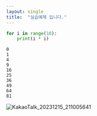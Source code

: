 ```yaml
---
layout: single
title:  "실습예제 입니다."
---
```



```python
for i in range(10):
    print(i * i)
```
    0
    1
    4
    9
    16
    25
    36
    49
    64
    81



![KakaoTalk_20231215_211005641](C:\hkyulim-github-blog\hkyulim.github.io\images\2023-12-15-second.md\KakaoTalk_20231215_211005641.jpg)



